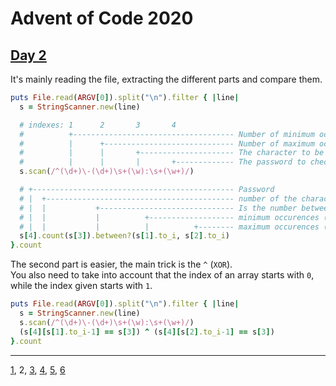 # Advent of Code 2020

## [Day 2](http://adventofcode.com/2020/day/2)

It's mainly reading the file, extracting the different parts and compare them.

```ruby
puts File.read(ARGV[0]).split("\n").filter { |line|
  s = StringScanner.new(line)

  # indexes: 1      2       3       4
  #          +------------------------------------ Number of minimum occurences (scanned as string)
  #          |      +----------------------------- Number of maximum occurences (scanned as string)
  #          |      |       +--------------------- The character to be checked
  #          |      |       |       +------------- The password to check
  s.scan(/^(\d+)\-(\d+)\s+(\w):\s+(\w+)/)

  # +--------------------------------------------- Password
  # |  +------------------------------------------ number of the characters in password
  # |  |           +------------------------------ Is the number between …
  # |  |           |          +------------------- minimum occurences (as integer)
  # |  |           |          |          +-------- maximum occurences (as integer)
  s[4].count(s[3]).between?(s[1].to_i, s[2].to_i)
}.count
```

The second part is easier, the main trick is the `^` (`XOR`).  
You also need to take into account that the index of an array starts with `0`, while the index given starts with `1`.

```ruby
puts File.read(ARGV[0]).split("\n").filter { |line|
  s = StringScanner.new(line)
  s.scan(/^(\d+)\-(\d+)\s+(\w):\s+(\w+)/)
  (s[4][s[1].to_i-1] == s[3]) ^ (s[4][s[2].to_i-1] == s[3])
}.count

```

- - -
[1](day01.md), 2, [3](day03.md), [4](day04.md), [5](day05.md), [6](day06md)
